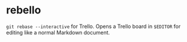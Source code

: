 # rebello

`git rebase --interactive` for Trello. Opens a Trello board in `$EDITOR` for editing like a normal
Markdown document.
